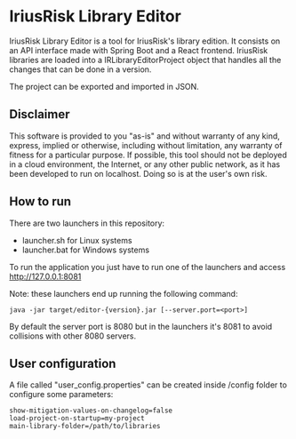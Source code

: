 # IriusRisk Library Editor

IriusRisk Library Editor is a tool for IriusRisk's library edition.
It consists on an API interface made with Spring Boot and a React frontend.
IriusRisk libraries are loaded into a IRLibraryEditorProject object that handles all the changes that can be done in a version.

The project can be exported and imported in JSON.

## Disclaimer

This software is provided to you "as-is" and without warranty of any kind, express, implied or otherwise, including without limitation, any warranty of fitness for a particular purpose. 
If possible, this tool should not be deployed in a cloud environment, the Internet, or any other public network, as it has been developed to run on localhost. Doing so is at the user's own risk.

## How to run

There are two launchers in this repository:
- launcher.sh for Linux systems
- launcher.bat for Windows systems

To run the application you just have to run one of the launchers and access http://127.0.0.1:8081

Note: these launchers end up running the following command:
```
java -jar target/editor-{version}.jar [--server.port=<port>]
```
By default the server port is 8080 but in the launchers it's 8081 to avoid collisions with other 8080 servers.


## User configuration

A file called "user_config.properties" can be created inside /config folder to configure some parameters:
```
show-mitigation-values-on-changelog=false
load-project-on-startup=my-project
main-library-folder=/path/to/libraries
```